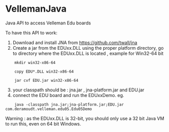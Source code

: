 VellemanJava
============

Java API to access Velleman Edu boards

To have this API to work: 

 1. Download and install JNA from https://github.com/twall/jna
 2. Create a jar from the EDUxx.DLL using the proper platform directory, go to directory where the EDUxx.DLL is located , example for Win32-64 bit
  
```
    mkdir win32-x86-64
      
    copy EDU*.DLL win32-x86-64
      
    jar cvf EDU.jar win32-x86-64 
```
  
 3. your classpath should be : jna.jar , jna-platform.jar and EDU.jar 
 4. connect the EDU board and run the EDUxxDemo. eg.

```
    java -classpath jna.jar;jna-platform.jar;EDU.jar com.deramoudt.velleman.edu05.Edu05Demo
```
Warning : as the EDUxx.DLL is 32-bit, you should only use a 32 bit Java VM to run this, even on 64 bit Windows.




    